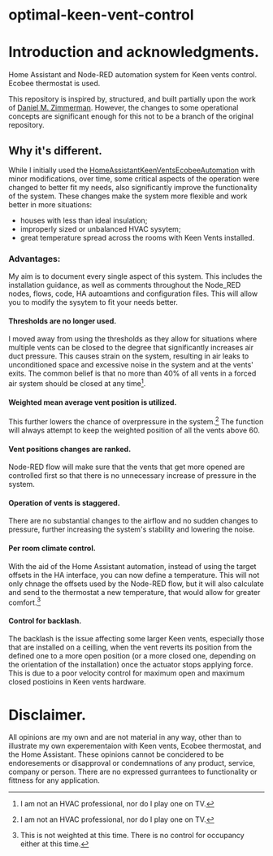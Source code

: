 # optimal-keen-vent-control

# Introduction and acknowledgments.
Home Assistant and Node-RED automation system for Keen vents control. Ecobee thermostat is used.

This repository is inspired by, structured, and built partially upon the work of [Daniel M. Zimmerman](https://github.com/dmzimmerman/HomeAssistantKeenVentsEcobeeAutomation).
However, the changes to some operational concepts are significant enough for this not to be a branch of the original repository.

## Why it's different.
While I initially used the [HomeAssistantKeenVentsEcobeeAutomation](https://github.com/dmzimmerman/HomeAssistantKeenVentsEcobeeAutomation) with minor modifications, over time, some critical aspects of the operation were changed to better fit my needs, also significantly improve the functionality of the system. These changes make the system more flexible and work better in more situations:
- houses with less than ideal insulation;
- improperly sized or unbalanced HVAC sysytem;
- great temperature spread across the rooms with Keen Vents installed.
### Advantages:
My aim is to document every single aspect of this system. This includes the installation guidance, as well as comments throughout the Node_RED nodes, flows, code, HA autoamtions and configuration files. This will allow you to modify the sysytem to fit your needs better.
#### Thresholds are no longer used.
I moved away from using the thresholds as they allow for situations where multiple vents can be closed to the degree that significantly increases air duct pressure. This causes strain on the system, resulting in air leaks to unconditioned space and excessive noise in the system and at the vents' exits.
The common belief is that no more than 40% of all vents in a forced air system should be closed at any time[^1].
#### Weighted mean average vent position is utilized.
This further lowers the chance of overpressure in the system.[^1] The function will always attempt to keep the weighted position of all the vents above 60.
#### Vent positions changes are ranked.
Node-RED flow will make sure that the vents that get more opened are controlled first so that there is no unnecessary increase of pressure in the system.
#### Operation of vents is staggered.
There are no substantial changes to the airflow and no sudden changes to pressure, further increasing the system's stability and lowering the noise.
#### Per room climate control.
With the aid of the Home Assistant automation, instead of using the target offsets in the HA interface, you can now define a temperature. This will not only chnage the offsets used by the Node-RED flow, but it will also calculate and send to the thermostat a new temperature, that would allow for greater comfort.[^2]
#### Control for backlash.
The backlash is the issue affecting some larger Keen vents, especially those that are installed on a ceilling, when the vent reverts its position from the defined one to a more open position (or a more closed one, depending on the orientation of the installation) once the actuator stops applying force. This is due to a poor velocity control for maximum open and maximum closed postioins in Keen vents hardware.

# Disclaimer.
All opinions are my own and are not material in any way, other than to illustrate my own experementaion with Keen vents, Ecobee thermostat, and the Home Assistant. These opinions cannot be concidered to be endoresements or disapproval or condemnations of any product, service, company or person.   There are no expressed gurrantees to functionality or fittness for any application.













[^1]: I am not an HVAC professional, nor do I play one on TV.
[^2]: This is not weighted at this time. There is no control for occupancy either at this time.
